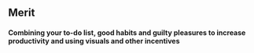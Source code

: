 ## Merit

#### Combining your to-do list, good habits and guilty pleasures to increase productivity and using visuals and other incentives
